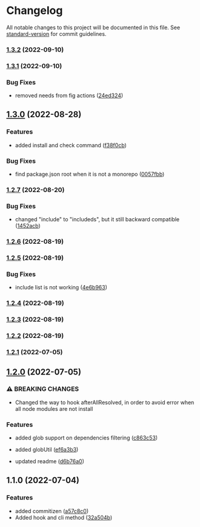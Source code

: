 # Changelog

All notable changes to this project will be documented in this file. See [standard-version](https://github.com/conventional-changelog/standard-version) for commit guidelines.

### [1.3.2](https://github.com/Shad02w/pnpm-single-version/compare/v1.3.1...v1.3.2) (2022-09-10)

### [1.3.1](https://github.com/Shad02w/pnpm-single-version/compare/v1.3.0...v1.3.1) (2022-09-10)


### Bug Fixes

* removed needs from fig actions ([24ed324](https://github.com/Shad02w/pnpm-single-version/commit/24ed32483211ccb8f9a50ebe959bcc49a7193f8f))

## [1.3.0](https://github.com/Shad02w/pnpm-single-version/compare/v1.2.7...v1.3.0) (2022-08-28)


### Features

* added install and check command ([f38f0cb](https://github.com/Shad02w/pnpm-single-version/commit/f38f0cb5ffd34315c4324508b44b2172d2667907))


### Bug Fixes

* find package.json root when it is not a monorepo ([0057fbb](https://github.com/Shad02w/pnpm-single-version/commit/0057fbb219c0871c837c83a17c3cb3182d0282cf))

### [1.2.7](https://github.com/Shad02w/pnpm-single-version/compare/v1.2.6...v1.2.7) (2022-08-20)


### Bug Fixes

* changed "include" to "includeds", but it still backward compatible ([1452acb](https://github.com/Shad02w/pnpm-single-version/commit/1452acb2c4f89ed59c3146bac7a9084ff85a083e))

### [1.2.6](https://github.com/Shad02w/pnpm-single-version/compare/v1.2.5...v1.2.6) (2022-08-19)

### [1.2.5](https://github.com/Shad02w/pnpm-single-version/compare/v1.2.4...v1.2.5) (2022-08-19)


### Bug Fixes

* include list is not working ([4e6b963](https://github.com/Shad02w/pnpm-single-version/commit/4e6b963eb6005cd502c84c8248eac69043040287))

### [1.2.4](https://github.com/Shad02w/pnpm-single-version/compare/v1.2.3...v1.2.4) (2022-08-19)

### [1.2.3](https://github.com/Shad02w/pnpm-single-version/compare/v1.2.1...v1.2.3) (2022-08-19)

### [1.2.2](https://github.com/Shad02w/pnpm-single-version/compare/v1.2.1...v1.2.2) (2022-08-19)

### [1.2.1](https://github.com/Shad02w/pnpm-single-version/compare/v1.2.0...v1.2.1) (2022-07-05)

## [1.2.0](https://github.com/Shad02w/pnpm-single-version/compare/v1.1.0...v1.2.0) (2022-07-05)

### ⚠ BREAKING CHANGES

-   Changed the way to hook afterAllResolved, in order to avoid error when all node
    modules are not install

### Features

-   added glob support on dependencies filtering ([c863c53](https://github.com/Shad02w/pnpm-single-version/commit/c863c537e77d8c020c44b189ed6b6be9b87efd95))
-   added globUtil ([ef6a3b3](https://github.com/Shad02w/pnpm-single-version/commit/ef6a3b3a7b4e0786ad85548de4d90185896aa458))

-   updated readme ([d6b76a0](https://github.com/Shad02w/pnpm-single-version/commit/d6b76a02b517b6bf782ef2a48624077c451878b7))

## 1.1.0 (2022-07-04)

### Features

-   added commitizen ([a57c8c0](https://github.com/Shad02w/pnpm-single-version/commit/a57c8c03d596b4a034933efeb68f6322306d6b8b))
-   Added hook and cli method ([32a504b](https://github.com/Shad02w/pnpm-single-version/commit/32a504b13f94abf31c1b95aeff4c241144761f69))
